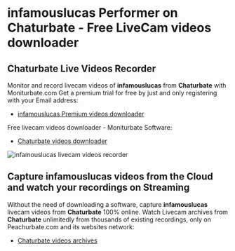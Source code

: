 # infamouslucas Performer on Chaturbate - Free LiveCam videos downloader

## Chaturbate Live Videos Recorder

Monitor and record livecam videos of **infamouslucas** from **Chaturbate** with Moniturbate.com
Get a premium trial for free by just and only registering with your Email address:
* [infamouslucas Premium videos downloader](https://moniturbate.com/request-demo-licence-key.html)

Free livecam videos downloader - Moniturbate Software:
* [Chaturbate videos downloader](https://moniturbate.com/moniturbate-download-software.html)

![infamouslucas livecam videos recorder](https://peachurnet.com/templates/moniturbate-software.png)


## Capture infamouslucas videos from the Cloud and watch your recordings on Streaming

Without the need of downloading a software, capture **infamouslucas** livecam videos from **Chaturbate** 100% online.
Watch Livecam archives from **Chaturbate** unlimitedly from thousands of existing recordings, only on Peachurbate.com and its websites network:
* [Chaturbate videos archives](https://peachurnet.com/)